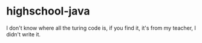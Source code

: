 # highschool-java
I don't know where all the turing code is, if you find it, it's from my teacher, I didn't write it.